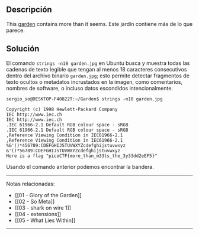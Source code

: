 ## Descripción
This [garden](https://jupiter.challenges.picoctf.org/static/4153422e18d40363e7ffc7e15a108683/garden.jpg) contains more than it seems.
Este jardín contiene más de lo que parece.
## Solución
El comando `strings -n18 garden.jpg` en Ubuntu busca y muestra todas las cadenas de texto legible que tengan al menos 18 caracteres consecutivos dentro del archivo binario `garden.jpg`; esto permite detectar fragmentos de texto ocultos o metadatos incrustados en la imagen, como comentarios, nombres de software, o incluso datos escondidos intencionalmente.
```
sergio_so@DESKTOP-F40822T:~/Garden$ strings -n18 garden.jpg

Copyright (c) 1998 Hewlett-Packard Company
IEC http://www.iec.ch
IEC http://www.iec.ch
.IEC 61966-2.1 Default RGB colour space - sRGB
.IEC 61966-2.1 Default RGB colour space - sRGB
,Reference Viewing Condition in IEC61966-2.1
,Reference Viewing Condition in IEC61966-2.1
%&'()*456789:CDEFGHIJSTUVWXYZcdefghijstuvwxyz
&'()*56789:CDEFGHIJSTUVWXYZcdefghijstuvwxyz
Here is a flag "picoCTF{more_than_m33ts_the_3y33dd2eEF5}"
```
Usando el comando anterior podemos encontrar la bandera.


---
Notas relacionadas:
- [[01 - Glory of the Garden]]
- [[02 - So Meta]]
- [[03 - shark on wire 1]]
- [[04 - extensions]]
- [[05 - What Lies Within]]
---